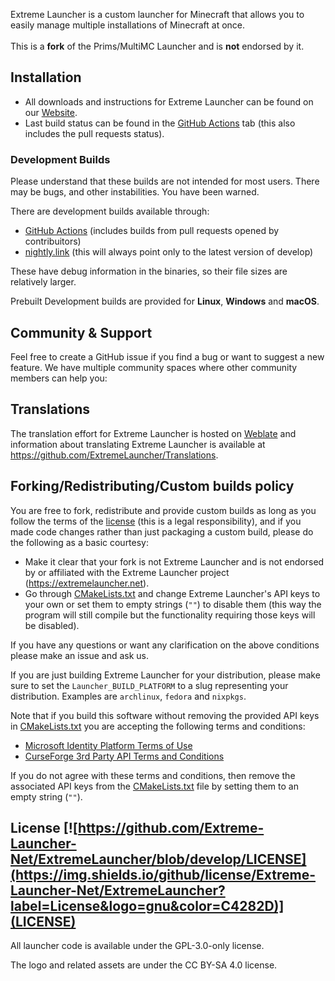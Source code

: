 <p>
  Extreme Launcher is a custom launcher for Minecraft that allows you to easily manage multiple installations of Minecraft at once.<br />
  <br />This is a <b>fork</b> of the Prims/MultiMC Launcher and is <b>not</b> endorsed by it.
</p>

## Installation

- All downloads and instructions for Extreme Launcher can be found on our [Website](https://extremelauncher.net/download/).
- Last build status can be found in the [GitHub Actions](https://github.com/Extreme-Launcher-Net/ExtremeLauncher/actions) tab (this also includes the pull requests status).

### Development Builds

Please understand that these builds are not intended for most users. There may be bugs, and other instabilities. You have been warned.

There are development builds available through:

- [GitHub Actions](https://github.com/Extreme-Launcher-Net/ExtremeLauncher/actions) (includes builds from pull requests opened by contribuitors)
- [nightly.link](https://nightly.link/Extreme-Launcher-Net/ExtremeLauncher/workflows/trigger_builds/develop) (this will always point only to the latest version of develop)

These have debug information in the binaries, so their file sizes are relatively larger.

Prebuilt Development builds are provided for **Linux**, **Windows** and **macOS**.

## Community & Support

Feel free to create a GitHub issue if you find a bug or want to suggest a new feature. We have multiple community spaces where other community members can help you:

## Translations

The translation effort for Extreme Launcher is hosted on [Weblate](https://hosted.weblate.org/projects/extremelauncher/launcher/) and information about translating Extreme Launcher is available at <https://github.com/ExtremeLauncher/Translations>.

## Forking/Redistributing/Custom builds policy

You are free to fork, redistribute and provide custom builds as long as you follow the terms of the [license](LICENSE) (this is a legal responsibility), and if you made code changes rather than just packaging a custom build, please do the following as a basic courtesy:

- Make it clear that your fork is not Extreme Launcher and is not endorsed by or affiliated with the Extreme Launcher project (<https://extremelauncher.net>).
- Go through [CMakeLists.txt](CMakeLists.txt) and change Extreme Launcher's API keys to your own or set them to empty strings (`""`) to disable them (this way the program will still compile but the functionality requiring those keys will be disabled).

If you have any questions or want any clarification on the above conditions please make an issue and ask us.

If you are just building Extreme Launcher for your distribution, please make sure to set the `Launcher_BUILD_PLATFORM` to a slug representing your distribution. Examples are `archlinux`, `fedora` and `nixpkgs`.

Note that if you build this software without removing the provided API keys in [CMakeLists.txt](CMakeLists.txt) you are accepting the following terms and conditions:

- [Microsoft Identity Platform Terms of Use](https://docs.microsoft.com/en-us/legal/microsoft-identity-platform/terms-of-use)
- [CurseForge 3rd Party API Terms and Conditions](https://support.curseforge.com/en/support/solutions/articles/9000207405-curse-forge-3rd-party-api-terms-and-conditions)

If you do not agree with these terms and conditions, then remove the associated API keys from the [CMakeLists.txt](CMakeLists.txt) file by setting them to an empty string (`""`).

## License [![https://github.com/Extreme-Launcher-Net/ExtremeLauncher/blob/develop/LICENSE](https://img.shields.io/github/license/Extreme-Launcher-Net/ExtremeLauncher?label=License&logo=gnu&color=C4282D)](LICENSE)

All launcher code is available under the GPL-3.0-only license.

The logo and related assets are under the CC BY-SA 4.0 license.
